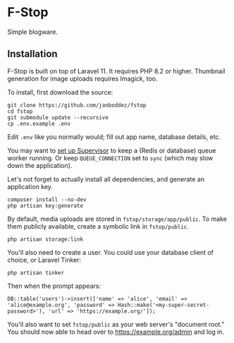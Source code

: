 # F-Stop
Simple blogware.

## Installation
F-Stop is built on top of Laravel 11. It requires PHP 8.2 or higher. Thumbnail generation for image uploads requires Imagick, too.

To install, first download the source:
```
git clone https://github.com/janboddez/fstop
cd fstop
git submodule update --recursive
cp .env.example .env
```

Edit `.env` like you normally would; fill out app name, database details, etc.

You may want to [set up Supervisor](https://laravel.com/docs/11.x/queues#supervisor-configuration) to keep a (Redis or database) queue worker running.
Or keep `QUEUE_CONNECTION` set to `sync` (which may slow down the application).

Let's not forget to actually install all dependencies, and generate an application key.
```
composer install --no-dev
php artisan key:generate
```

By default, media uploads are stored in `fstop/storage/app/public`. To make them publicly available, create a symbolic link in `fstop/public`.
```
php artisan storage:link
```

You'll also need to create a user. You could use your database client of choice, or Laravel Tinker:
```
php artisan tinker
```

Then when the prompt appears:
```
DB::table('users')->insert(['name' => 'alice', 'email' => 'alice@example.org', 'password' => Hash::make('<my-super-secret-password>'), 'url' => 'https://example.org/']);
```

You'll also want to set `fstop/public` as your web server's "document root."
You should now able to head over to https://example.org/admin and log in.
